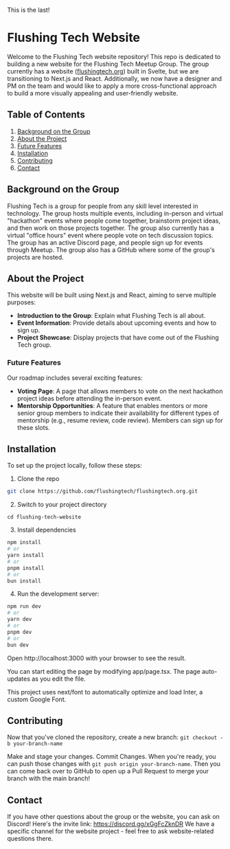 This is the last!

# Flushing Tech Website

Welcome to the Flushing Tech website repository! This repo is dedicated to building a new website for the Flushing Tech Meetup Group. The group currently has a website ([flushingtech.org](https://flushingtech.org)) built in Svelte, but we are transitioning to Next.js and React. Additionally, we now have a designer and PM on the team and would like to apply a more cross-functional approach to build a more visually appealing and user-friendly website.

## Table of Contents

1. [Background on the Group](#background-on-the-group)
2. [About the Project](#about-the-project)
3. [Future Features](#future-features)
4. [Installation](#installation)
5. [Contributing](#contributing)
6. [Contact](#contact)



## Background on the Group

Flushing Tech is a group for people from any skill level interested in technology. The group hosts multiple events, including in-person and virtual "hackathon" events where people come together, brainstorm project ideas, and then work on those projects together. The group also currently has a virtual "office hours" event where people vote on tech discussion topics. The group has an active Discord page, and people sign up for events through Meetup. The group also has a GitHub where some of the group's projects are hosted.


## About the Project

This website will be built using Next.js and React, aiming to serve multiple purposes:

- **Introduction to the Group**: Explain what Flushing Tech is all about.
- **Event Information**: Provide details about upcoming events and how to sign up.
- **Project Showcase**: Display projects that have come out of the Flushing Tech group.

### Future Features

Our roadmap includes several exciting features:

- **Voting Page**: A page that allows members to vote on the next hackathon project ideas before attending the in-person event.
- **Mentorship Opportunities**: A feature that enables mentors or more senior group members to indicate their availability for different types of mentorship (e.g., resume review, code review). Members can sign up for these slots.

## Installation
To set up the project locally, follow these steps:

1. Clone the repo 
```bash
git clone https://github.com/flushingtech/flushingtech.org.git
```

2. Switch to your project directory 

```
cd flushing-tech-website
```

3. Install dependencies

``` bash
npm install
# or
yarn install
# or
pnpm install
# or
bun install
```

4. Run the development server:

``` bash
npm run dev
# or
yarn dev
# or
pnpm dev
# or
bun dev

```

Open http://localhost:3000 with your browser to see the result.

You can start editing the page by modifying app/page.tsx. The page auto-updates as you edit the file.

This project uses next/font to automatically optimize and load Inter, a custom Google Font.

## Contributing
Now that you've cloned the repository, create a new branch: ```git checkout -b your-branch-name```

Make and stage your changes. Commit Changes. When you're ready, you can push those changes with ```git push origin your-branch-name```. Then you can come back over to GitHub to open up a Pull Request to merge your branch with the main branch!

## Contact
If you have other questions about the group or the website, you can ask on Discord! Here's the invite link: https://discord.gg/xGgFcZknDR
We have a specific channel for the website project - feel free to ask website-related questions there. 

